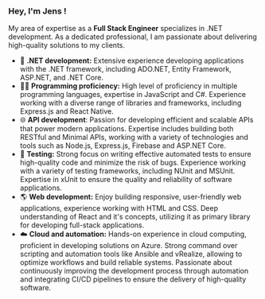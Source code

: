 ### Hey, I'm Jens <a href="https://github.com/codenameClass"></a> !

My area of expertise as a **Full Stack Engineer** specializes in .NET development. As a dedicated professional, I am passionate about delivering high-quality solutions to my clients.

- 🚀 **.NET development:** Extensive experience developing applications with the .NET framework, including ADO.NET, Entity Framework, ASP.NET, and .NET Core.
- 🧑‍💻 **Programming proficiency:** High level of proficiency in multiple programming languages, expertise in JavaScript and C#. Experience working with a diverse range of libraries and frameworks, including Express.js and React Native.
- 🌐 **API development**: Passion for developing efficient and scalable APIs that power modern applications. Expertise includes building both RESTful and Minimal APIs, working with a variety of technologies and tools such as Node.js, Express.js, Firebase and ASP.NET Core.
- 🧪 **Testing:** Strong focus on writing effective automated tests to ensure high-quality code and minimize the risk of bugs. Experience working with a variety of testing frameworks, including NUnit and MSUnit. Expertise in xUnit to ensure the quality and reliability of software applications.
- 🌎 **Web development:** Enjoy building responsive, user-friendly web applications, experience working with HTML and CSS. Deep understanding of React and it's concepts, utilizing it as primary library for developing full-stack applications.
- ☁️ **Cloud and automation:** Hands-on experience in cloud computing, proficient in developing solutions on Azure. Strong command over scripting and automation tools like Ansible and vRealize, allowing to optimize workflows and build reliable systems. Passionate about continuously improving the development process through automation and integrating CI/CD pipelines to ensure the delivery of high-quality software.